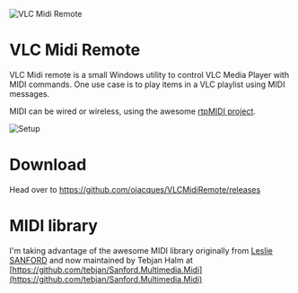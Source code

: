 ![VLC Midi Remote](doc/VLC%20Midi%20Remote.png)

# VLC Midi Remote
VLC Midi remote is a small Windows utility to control VLC Media Player with MIDI commands.
One use case is to play items in a VLC playlist using MIDI messages.

MIDI can be wired or wireless, using the awesome [rtpMIDI project](http://www.tobias-erichsen.de/software/rtpmidi.html).

![Setup](doc/setup.jpg)

# Download

Head over to https://github.com/ojacques/VLCMidiRemote/releases

# MIDI library
I'm taking advantage of the awesome MIDI library originally 
from [Leslie SANFORD](http://www.codeproject.com/Articles/6228/C-MIDI-Toolkit) 
and now maintained by Tebjan Halm at 
[https://github.com/tebjan/Sanford.Multimedia.Midi](https://github.com/tebjan/Sanford.Multimedia.Midi) 

